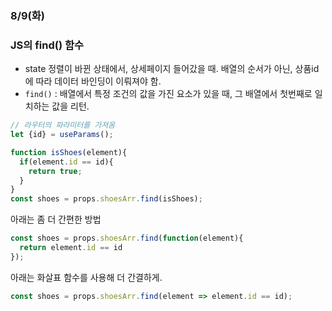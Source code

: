 ### 8/9(화)
### JS의 find() 함수


- state 정렬이 바뀐 상태에서, 상세페이지 들어갔을 때. 배열의 순서가 아닌, 상품id에 따라 데이터 바인딩이 이뤄져야 함.
- `find()` : 배열에서 특정 조건의 값을 가진 요소가 있을 때, 그 배열에서 첫번째로 일치하는 값을 리턴.

```jsx
// 라우터의 파라미터를 가져옴
let {id} = useParams();

function isShoes(element){
  if(element.id == id){
    return true;
  }
}
const shoes = props.shoesArr.find(isShoes);
```

아래는 좀 더 간편한 방법

```jsx
const shoes = props.shoesArr.find(function(element){
  return element.id == id
});
```

아래는 화살표 함수를 사용해 더 간결하게.

```jsx
const shoes = props.shoesArr.find(element => element.id == id);
```